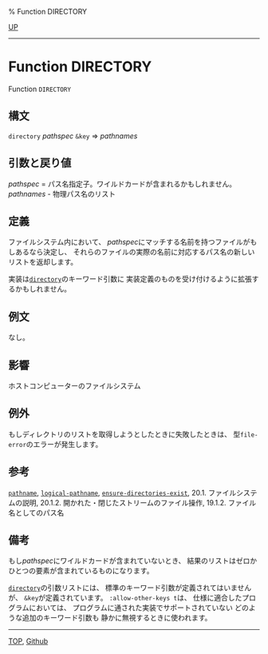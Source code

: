 % Function DIRECTORY

[UP](20.2.html)  

---

# Function **DIRECTORY**


Function `DIRECTORY`


## 構文

`directory` *pathspec* `&key` => *pathnames*


## 引数と戻り値

*pathspec* = パス名指定子。ワイルドカードが含まれるかもしれません。  
*pathnames* - 物理パス名のリスト


## 定義

ファイルシステム内において、
*pathspec*にマッチする名前を持つファイルがもしあるなら決定し、
それらのファイルの実際の名前に対応するパス名の新しいリストを返却します。

実装は[`directory`](20.2.directory.html)のキーワード引数に
実装定義のものを受け付けるように拡張するかもしれません。


## 例文

なし。


## 影響

ホストコンピューターのファイルシステム


## 例外

もしディレクトリのリストを取得しようとしたときに失敗したときは、
型`file-error`のエラーが発生します。


## 参考

[`pathname`](19.4.pathname-system-class.html),
[`logical-pathname`](19.4.logical-pathname-system-class.html),
[`ensure-directories-exist`](20.2.ensure-directories-exist.html),
20.1. ファイルシステムの説明,
20.1.2. 開かれた・閉じたストリームのファイル操作,
19.1.2. ファイル名としてのパス名


## 備考

もし*pathspec*にワイルドカードが含まれていないとき、
結果のリストはゼロかひとつの要素が含まれているものになります。

[`directory`](20.2.directory.html)の引数リストには、
標準のキーワード引数が定義されてはいませんが、
`&key`が定義されています。
`:allow-other-keys t`は、
仕様に適合したプログラムにおいては、
プログラムに通された実装でサポートされていない
どのような追加のキーワード引数も
静かに無視するときに使われます。


---
[TOP](index.html),  [Github](https://github.com/nptcl/npt-japanese)

